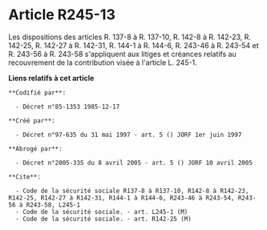 # Article R245-13

Les dispositions des articles R. 137-8 à R. 137-10, R. 142-8 à R. 142-23, R. 142-25, R. 142-27 à R. 142-31, R. 144-1 à R.
144-6, R. 243-46 à R. 243-54 et R. 243-56 à R. 243-58 s'appliquent aux litiges et créances relatifs au recouvrement de la
contribution visée à l'article L. 245-1.

**Liens relatifs à cet article**

	**Codifié par**:

	  - Décret n°85-1353 1985-12-17

	**Créé par**:

	  - Décret n°97-635 du 31 mai 1997 - art. 5 () JORF 1er juin 1997

	**Abrogé par**:

	  - Décret n°2005-335 du 8 avril 2005 - art. 5 () JORF 10 avril 2005

	**Cite**:

	  - Code de la sécurité sociale R137-8 à R137-10, R142-8 à R142-23, R142-25, R142-27 à R142-31, R144-1 à R144-6, R243-46 à R243-54, R243-56 à R243-58, L245-1
	  - Code de la sécurité sociale. - art. L245-1 (M)
	  - Code de la sécurité sociale. - art. R142-25 (M)
